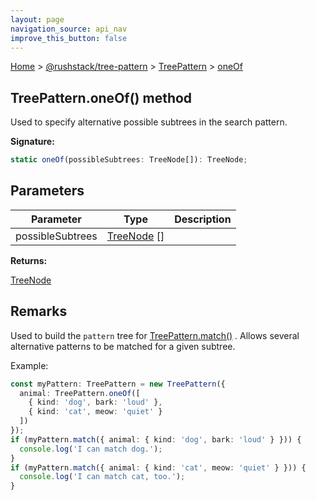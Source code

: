 ```yaml
---
layout: page
navigation_source: api_nav
improve_this_button: false
---
```



[Home](./index.md) &gt; [@rushstack/tree-pattern](./tree-pattern.md) &gt; [TreePattern](./tree-pattern.treepattern.md) &gt; [oneOf](./tree-pattern.treepattern.oneof.md)

## TreePattern.oneOf() method

Used to specify alternative possible subtrees in the search pattern.

<b>Signature:</b>

```typescript
static oneOf(possibleSubtrees: TreeNode[]): TreeNode;
```

## Parameters

|  Parameter | Type | Description |
|  --- | --- | --- |
|  possibleSubtrees | [TreeNode](./tree-pattern.treenode.md) \[\] |  |

<b>Returns:</b>

[TreeNode](./tree-pattern.treenode.md)

## Remarks

Used to build the `pattern` tree for [TreePattern.match()](./tree-pattern.treepattern.match.md) . Allows several alternative patterns to be matched for a given subtree.

Example:

```ts
const myPattern: TreePattern = new TreePattern({
  animal: TreePattern.oneOf([
    { kind: 'dog', bark: 'loud' },
    { kind: 'cat', meow: 'quiet' }
  ])
});
if (myPattern.match({ animal: { kind: 'dog', bark: 'loud' } })) {
  console.log('I can match dog.');
}
if (myPattern.match({ animal: { kind: 'cat', meow: 'quiet' } })) {
  console.log('I can match cat, too.');
}

```
